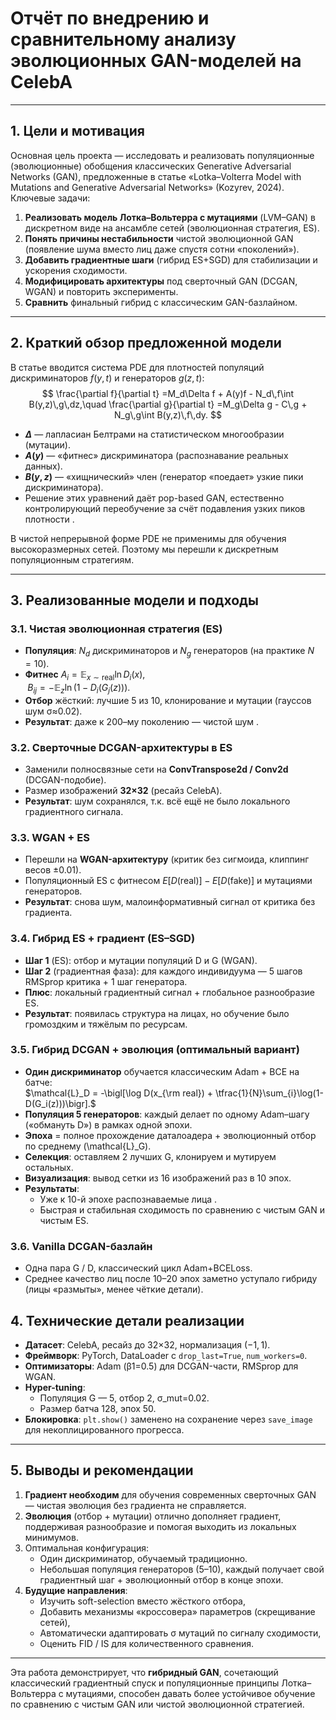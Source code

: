# Отчёт по внедрению и сравнительному анализу эволюционных GAN-моделей на CelebA

---

## 1. Цели и мотивация

Основная цель проекта — исследовать и реализовать популяционные (эволюционные) обобщения классических Generative Adversarial Networks (GAN), предложенные в статье «Lotka–Volterra Model with Mutations and Generative Adversarial Networks» (Kozyrev, 2024). Ключевые задачи:

1. **Реализовать модель Лотка–Вольтерра с мутациями** (LVM–GAN) в дискретном виде на ансамбле сетей (эволюционная стратегия, ES).  
2. **Понять причины нестабильности** чистой эволюционной GAN (появление шума вместо лиц даже спустя сотни «поколений»).  
3. **Добавить градиентные шаги** (гибрид ES+SGD) для стабилизации и ускорения сходимости.  
4. **Модифицировать архитектуры** под сверточный GAN (DCGAN, WGAN) и повторить эксперименты.  
5. **Сравнить** финальный гибрид с классическим GAN-базлайном.  

---

## 2. Краткий обзор предложенной модели

В статье вводится система PDE для плотностей популяций дискриминаторов $f(y,t)$ и генераторов $g(z,t)$:
$$
\frac{\partial f}{\partial t}
=M_d\Delta f + A(y)f - N_d\,f\int B(y,z)\,g\,dz,\quad
\frac{\partial g}{\partial t}
=M_g\Delta g - C\,g + N_g\,g\int B(y,z)\,f\,dy.
$$
- **$\Delta$** — лапласиан Белтрами на статистическом многообразии (мутации).  
- **$A(y)$** — «фитнес» дискриминатора (распознавание реальных данных).  
- **$B(y,z)$** — «хищнический» член (генератор «поедает» узкие пики дискриминатора).  
- Решение этих уравнений даёт pop-based GAN, естественно контролирующий переобучение за счёт подавления узких пиков плотности .

В чистой непрерывной форме PDE не применимы для обучения высокоразмерных сетей. Поэтому мы перешли к дискретным популяционным стратегиям.

---

## 3. Реализованные модели и подходы

### 3.1. Чистая эволюционная стратегия (ES)  
- **Популяция**: $N_d$ дискриминаторов и $N_g$ генераторов (на практике $N=10$).  
- **Фитнес** $A_i = \mathbb{E}_{x\sim\text{real}}\ln D_i(x)$,  
  $\;B_{ij} = -\mathbb{E}_{z}\ln(1-D_i(G_j(z)))$.  
- **Отбор** жёсткий: лучшие 5 из 10, клонирование и мутации (гауссов шум σ≈0.02).  
- **Результат**: даже к 200–му поколению — чистой шум .

### 3.2. Сверточные DCGAN-архитектуры в ES  
- Заменили полносвязные сети на **ConvTranspose2d / Conv2d** (DCGAN-подобие).  
- Размер изображений **32×32** (ресайз CelebA).  
- **Результат**: шум сохранялся, т.к. всё ещё не было локального градиентного сигнала.

### 3.3. WGAN + ES  
- Перешли на **WGAN-архитектуру** (критик без сигмоида, клиппинг весов ±0.01).  
- Популяционный ES с фитнесом $E[D(\text{real})]-E[D(\text{fake})]$ и мутациями генераторов.  
- **Результат**: снова шум, малоинформативный сигнал от критика без градиента.

### 3.4. Гибрид ES + градиент (ES–SGD)  
- **Шаг 1** (ES): отбор и мутации популяций D и G (WGAN).  
- **Шаг 2** (градиентная фаза): для каждого индивидуума — 5 шагов RMSprop критика + 1 шаг генератора.  
- **Плюс**: локальный градиентный сигнал + глобальное разнообразие ES.  
- **Результат**: появилась структура на лицах, но обучение было громоздким и тяжёлым по ресурсам.

### 3.5. Гибрид DCGAN + эволюция (оптимальный вариант)  
- **Один дискриминатор** обучается классическим Adam + BCE на батче:  
  $\mathcal{L}_D = -\bigl[\log D(x_{\rm real}) + \tfrac{1}{N}\sum_{i}\log(1-D(G_i(z)))\bigr].$
- **Популяция 5 генераторов**: каждый делает по одному Adam–шагу («обмануть D») в рамках одной эпохи.  
- **Эпоха** = полное прохождение даталоадера + эволюционный отбор по среднему \(\mathcal{L}_G\).  
- **Селекция**: оставляем 2 лучших G, клонируем и мутируем остальных.  
- **Визуализация**: вывод сетки из 16 изображений раз в 10 эпох.  
- **Результаты**:  
  - Ужe к 10-й эпохе распознаваемые лица .  
  - Быстрая и стабильная сходимость по сравнению с чистым GAN и чистым ES.

### 3.6. Vanilla DCGAN-базлайн  
- Одна пара G / D, классический цикл Adam+BCELoss.  
- Среднее качество лиц после 10–20 эпох заметно уступало гибриду (лицы «размыты», менее чёткие детали).

## 4. Технические детали реализации

- **Датасет**: CelebA, ресайз до 32×32, нормализация $(-1,1)$.  
- **Фреймворк**: PyTorch, DataLoader с `drop_last=True`, `num_workers=0`.  
- **Оптимизаторы**: Adam (β1=0.5) для DCGAN-части, RMSprop для WGAN.  
- **Hyper-tuning**:  
  - Популяция G — 5, отбор 2, σ_mut=0.02.  
  - Размер батча 128, эпох 50.  
- **Блокировка**: `plt.show()` заменено на сохранение через `save_image` для некоплицированного прогресса.

---

## 5. Выводы и рекомендации

1. **Градиент необходим** для обучения современных сверточных GAN — чистая эволюция без градиента не справляется.  
2. **Эволюция** (отбор + мутации) отлично дополняет градиент, поддерживая разнообразие и помогая выходить из локальных минимумов.  
3. Оптимальная конфигурация:  
   - Один дискриминатор, обучаемый традиционно.  
   - Небольшая популяция генераторов (5–10), каждый получает свой градиентный шаг + эволюционный отбор в конце эпохи.  
4. **Будущие направления**:  
   - Изучить soft-selection вместо жёсткого отбора,  
   - Добавить механизмы «кроссовера» параметров (скрещивание сетей),  
   - Автоматически адаптировать σ мутаций по сигналу сходимости,  
   - Оценить FID / IS для количественного сравнения.  

---

Эта работа демонстрирует, что **гибридный GAN**, сочетающий классический градиентный спуск и популяционные принципы Лотка–Вольтерра с мутациями, способен давать более устойчивое обучение по сравнению с чистым GAN или чистой эволюционной стратегией.
